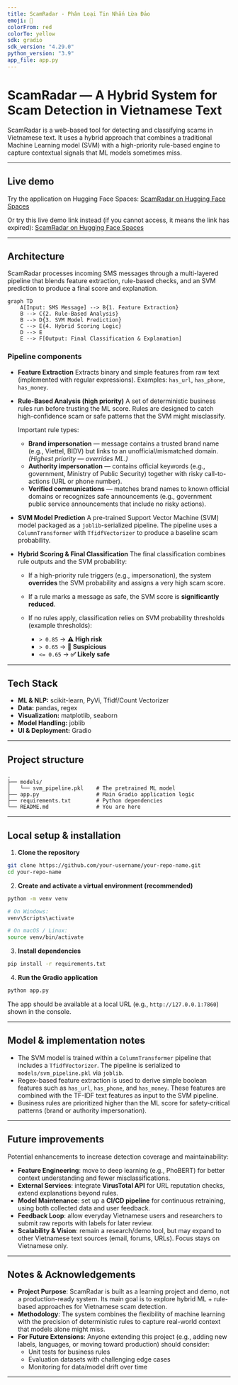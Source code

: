 ```yaml
---
title: ScamRadar - Phân Loại Tin Nhắn Lừa Đảo
emoji: 🚨
colorFrom: red
colorTo: yellow
sdk: gradio
sdk_version: "4.29.0"
python_version: "3.9"
app_file: app.py
---
```


# ScamRadar — A Hybrid System for Scam Detection in Vietnamese Text

ScamRadar is a web-based tool for detecting and classifying scams in Vietnamese text. It uses a hybrid approach that combines a traditional Machine Learning model (SVM) with a high-priority rule-based engine to capture contextual signals that ML models sometimes miss.

---

## Live demo

Try the application on Hugging Face Spaces:
[ScamRadar on Hugging Face Spaces](https://huggingface.co/spaces/Senrade/scamradar)

Or try this live demo link instead (if you cannot access, it means the link has expired):
[ScamRadar on Hugging Face Spaces](https://a6710159ab3273af04.gradio.live/)

---

## Architecture

ScamRadar processes incoming SMS messages through a multi-layered pipeline that blends feature extraction, rule-based checks, and an SVM prediction to produce a final score and explanation.

```mermaid
graph TD
    A[Input: SMS Message] --> B{1. Feature Extraction}
    B --> C{2. Rule-Based Analysis}
    B --> D{3. SVM Model Prediction}
    C --> E{4. Hybrid Scoring Logic}
    D --> E
    E --> F[Output: Final Classification & Explanation]
```

### Pipeline components

* **Feature Extraction**
  Extracts binary and simple features from raw text (implemented with regular expressions). Examples: `has_url`, `has_phone`, `has_money`.

* **Rule-Based Analysis (high priority)**
  A set of deterministic business rules run before trusting the ML score. Rules are designed to catch high-confidence scam or safe patterns that the SVM might misclassify.

  Important rule types:

  * **Brand impersonation** — message contains a trusted brand name (e.g., Viettel, BIDV) but links to an unofficial/mismatched domain. *(Highest priority — overrides ML.)*
  * **Authority impersonation** — contains official keywords (e.g., government, Ministry of Public Security) together with risky call-to-actions (URL or phone number).
  * **Verified communications** — matches brand names to known official domains or recognizes safe announcements (e.g., government public service announcements that include no risky actions).

* **SVM Model Prediction**
  A pre-trained Support Vector Machine (SVM) model packaged as a `joblib`-serialized pipeline. The pipeline uses a `ColumnTransformer` with `TfidfVectorizer` to produce a baseline scam probability.

* **Hybrid Scoring & Final Classification**
  The final classification combines rule outputs and the SVM probability:

  * If a high-priority rule triggers (e.g., impersonation), the system **overrides** the SVM probability and assigns a very high scam score.
  * If a rule marks a message as safe, the SVM score is **significantly reduced**.
  * If no rules apply, classification relies on SVM probability thresholds (example thresholds):

    * `> 0.85` → **⚠️ High risk**
    * `> 0.65` → **🤔 Suspicious**
    * `<= 0.65` → **✅ Likely safe**

---

## Tech Stack

- **ML & NLP:** scikit-learn, PyVi, Tfidf/Count Vectorizer  
- **Data:** pandas, regex  
- **Visualization:** matplotlib, seaborn  
- **Model Handling:** joblib  
- **UI & Deployment:** Gradio  

---

## Project structure

```
.
├── models/
│   └── svm_pipeline.pkl    # The pretrained ML model
├── app.py                  # Main Gradio application logic
├── requirements.txt        # Python dependencies
└── README.md               # You are here
```

---

## Local setup & installation

1. **Clone the repository**

```bash
git clone https://github.com/your-username/your-repo-name.git
cd your-repo-name
```

2. **Create and activate a virtual environment (recommended)**

```bash
python -m venv venv

# On Windows:
venv\Scripts\activate

# On macOS / Linux:
source venv/bin/activate
```

3. **Install dependencies**

```bash
pip install -r requirements.txt
```

4. **Run the Gradio application**

```bash
python app.py
```

The app should be available at a local URL (e.g., `http://127.0.0.1:7860`) shown in the console.

---

## Model & implementation notes

* The SVM model is trained within a `ColumnTransformer` pipeline that includes a `TfidfVectorizer`. The pipeline is serialized to `models/svm_pipeline.pkl` via `joblib`.
* Regex-based feature extraction is used to derive simple boolean features such as `has_url`, `has_phone`, and `has_money`. These features are combined with the TF-IDF text features as input to the SVM pipeline.
* Business rules are prioritized higher than the ML score for safety-critical patterns (brand or authority impersonation).

---

## Future improvements

Potential enhancements to increase detection coverage and maintainability:

- **Feature Engineering**: move to deep learning (e.g., PhoBERT) for better context understanding and fewer misclassifications.  
- **External Services**: integrate **VirusTotal API** for URL reputation checks, extend explanations beyond rules.  
- **Model Maintenance**: set up a **CI/CD pipeline** for continuous retraining, using both collected data and user feedback.  
- **Feedback Loop**: allow everyday Vietnamese users and researchers to submit raw reports with labels for later review.  
- **Scalability & Vision**: remain a research/demo tool, but may expand to other Vietnamese text sources (email, forums, URLs). Focus stays on Vietnamese only.

---

## Notes & Acknowledgements

- **Project Purpose**: ScamRadar is built as a learning project and demo, not a production-ready system. Its main goal is to explore hybrid ML + rule-based approaches for Vietnamese scam detection.  
- **Methodology**: The system combines the flexibility of machine learning with the precision of deterministic rules to capture real-world context that models alone might miss.
- **For Future Extensions**: Anyone extending this project (e.g., adding new labels, languages, or moving toward production) should consider:
  - Unit tests for business rules  
  - Evaluation datasets with challenging edge cases  
  - Monitoring for data/model drift over time  

---
